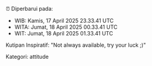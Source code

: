 ⏰ Diperbarui pada:
- WIB: Kamis, 17 April 2025 23.33.41 UTC
- WITA: Jumat, 18 April 2025 00.33.41 UTC
- WIT: Jumat, 18 April 2025 01.33.41 UTC

Kutipan Inspiratif:
"Not always available, try your luck ;)"


Kategori: attitude

